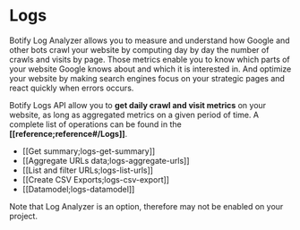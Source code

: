 # Logs

Botify Log Analyzer allows you to measure and understand how Google and other bots crawl your website by computing day by day the number of crawls and visits by page. Those metrics enable you to know which parts of your website Google knows about and which it is interested in. And optimize your website by making search engines focus on your strategic pages and react quickly when errors occurs.

Botify Logs API allow you to **get daily crawl and visit metrics** on your website, as long as aggregated metrics on a given period of time. A complete list of operations can be found in the **[[reference;reference#/Logs]]**.

- [[Get summary;logs-get-summary]]
- [[Aggregate URLs data;logs-aggregate-urls]]
- [[List and filter URLs;logs-list-urls]]
- [[Create CSV Exports;logs-csv-export]]
- [[Datamodel;logs-datamodel]]


Note that Log Analyzer is an option, therefore may not be enabled on your project.
